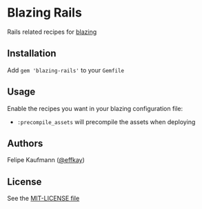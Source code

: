 # Blazing Rails

Rails related recipes for [blazing](http://github.com/effkay/blazing)

## Installation

Add `gem 'blazing-rails'` to your `Gemfile`

## Usage

Enable the recipes you want in your blazing configuration file:

* `:precompile_assets` will precompile the assets when deploying

## Authors

Felipe Kaufmann ([@effkay][])

## License

See the [MIT-LICENSE file](https://github.com/effkay/blazing/blob/master/MIT-LICENCE)

[@effkay]: https://github.com/effkay